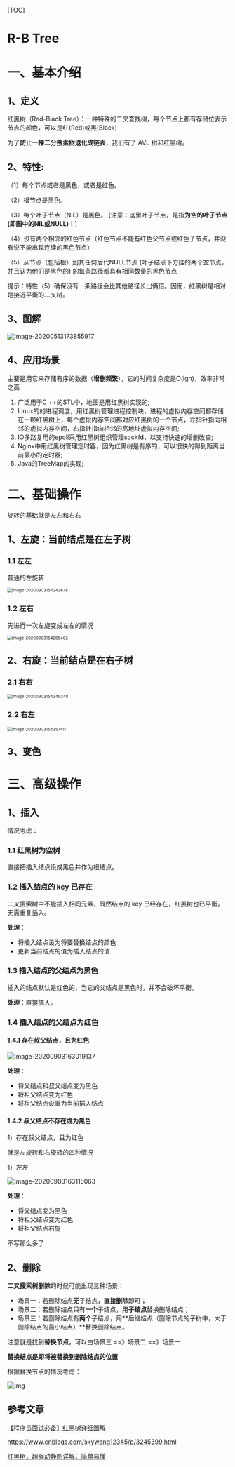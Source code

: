 [TOC]



#  R-B Tree

# 一、基本介绍

## 1、定义

红黑树（Red-Black Tree）：一种特殊的二叉查找树，每个节点上都有存储位表示节点的颜色，可以是红(Red)或黑(Black)

为了**防止一棵二分搜索树退化成链表**，我们有了 AVL 树和红黑树。

## 2、特性:

（1）每个节点或者是黑色，或者是红色。

（2）根节点是黑色。

（3）每个叶子节点（NIL）是黑色。 [注意：这里叶子节点，是指**为空的叶子节点(即图中的NIL或NULL)！**]

（4）没有两个相邻的红色节点（红色节点不能有红色父节点或红色子节点，并没有说不能出现连续的黑色节点）

（5）从节点（包括根）到其任何后代NULL节点  (叶子结点下方挂的两个空节点，并且认为他们是黑色的)   的每条路径都具有相同数量的黑色节点

提示：特性（5）确保没有一条路径会比其他路径长出俩倍。因而，红黑树是相对是接近平衡的二叉树。

## 3、图解



![image-20200513173855917](https://gitee.com/BlacksJack/picture-bed/raw/master/img/20200910181946.png)



## 4、应用场景

主要是用它来存储有序的数据（**增删频繁**），它的时间复杂度是O(lgn)，效率非常之高

1. 广泛用于C ++的STL中，地图是用红黑树实现的;
2. Linux的的进程调度，用红黑树管理进程控制块，进程的虚拟内存空间都存储在一颗红黑树上，每个虚拟内存空间都对应红黑树的一个节点，左指针指向相邻的虚拟内存空间，右指针指向相邻的高地址虚拟内存空间;
3. IO多路复用的epoll采用红黑树组织管理sockfd，以支持快速的增删改查;
4. Nginx中用红黑树管理定时器，因为红黑树是有序的，可以很快的得到距离当前最小的定时器;
5. Java的TreeMap的实现;





# 二、基础操作

旋转的基础就是左左和右右

## 1、左旋：当前结点是在左子树

### 1.1 左左

普通的左旋转

<img src="https://gitee.com/BlacksJack/picture-bed/raw/master/img/20200910181947.png" alt="image-20200903154242678" style="zoom:67%;" />

### 1.2 左右

先进行一次左旋变成左左的情况

<img src="https://gitee.com/BlacksJack/picture-bed/raw/master/img/20200910181948.png" alt="image-20200903154255402" style="zoom:67%;" />

## 2、右旋：当前结点是在右子树

### 2.1 右右

<img src="https://gitee.com/BlacksJack/picture-bed/raw/master/img/20200910181949.png" alt="image-20200903154349248" style="zoom:67%;" />

### 2.2 右左

<img src="https://gitee.com/BlacksJack/picture-bed/raw/master/img/20200910181950.png" alt="image-20200903154357411" style="zoom:67%;" />

## 3、变色







# 三、高级操作

## 1、插入

情况考虑：

### 1.1  红黑树为空树

直接把插入结点设成黑色并作为根结点。

### 1.2  插入结点的 key 已存在

二叉搜索树中不能插入相同元素，既然结点的 key 已经存在，红黑树也已平衡，无需重复插入。

**处理**：

- 将插入结点设为将要替换结点的颜色
- 更新当前结点的值为插入结点的值

### 1.3 插入结点的父结点为黑色

插入的结点默认是红色的，当它的父结点是黑色时，并不会破坏平衡。

**处理**：直接插入。

### 1.4 插入结点的父结点为红色

#### 1.4.1 存在叔父结点，且为红色

![image-20200903163019137](https://gitee.com/BlacksJack/picture-bed/raw/master/img/20200910181951.png)

**处理**：

- 将父结点和叔父结点变为黑色
- 将祖父结点变为红色
- 将祖父结点设置为当前插入结点

#### 1.4.2 叔父结点不存在或为黑色

1）存在叔父结点，且为红色

就是左旋转和右旋转的四种情况

1）左左

![image-20200903163115063](https://gitee.com/BlacksJack/picture-bed/raw/master/img/20200910181952.png)

**处理**：

- 将父结点变为黑色
- 将祖父结点变为红色
- 将祖父结点右旋



不写那么多了





## 2、删除

**二叉搜索树删除**的时候可能出现三种场景：

- 场景一：若删除结点**无**子结点，**直接删除**即可；
- 场景二：若删除结点只有**一个**子结点，用**子结点**替换删除结点；
- 场景三：若删除结点有**两个**子结点，用**后继结点（删除节点的子树中，大于删除结点的最小结点）**替换删除结点。

注意就是找到**替换节点**，可以由场景三 ==》场景二 ==》场景一

**替换结点是即将被替换到删除结点的位置**

根据替换节点的情况考虑：

![img](https://gitee.com/BlacksJack/picture-bed/raw/master/img/20200910181953)







## 参考文章

[【程序员面试必备】红黑树详细图解](https://juejin.im/post/6844904069723586568#heading-14)

https://www.cnblogs.com/skywang12345/p/3245399.html

[红黑树，超强动静图详解，简单易懂](https://zhuanlan.zhihu.com/p/79980618)